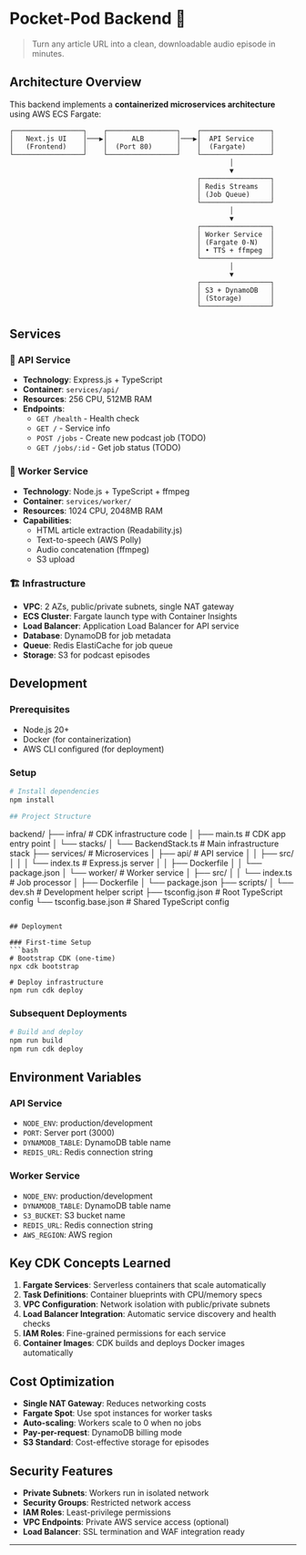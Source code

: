 # Pocket-Pod Backend 🎵

> Turn any article URL into a clean, downloadable audio episode in minutes.

## Architecture Overview

This backend implements a **containerized microservices architecture** using AWS ECS Fargate:

```
┌─────────────────┐    ┌─────────────────┐    ┌─────────────────┐
│   Next.js UI    │───▶│      ALB        │───▶│  API Service    │
│   (Frontend)    │    │  (Port 80)      │    │  (Fargate)      │
└─────────────────┘    └─────────────────┘    └─────────────────┘
                                                      │
                                                      ▼
                                              ┌─────────────────┐
                                              │ Redis Streams   │
                                              │ (Job Queue)     │
                                              └─────────────────┘
                                                      │
                                                      ▼
                                              ┌─────────────────┐
                                              │ Worker Service  │
                                              │ (Fargate 0-N)   │
                                              │ • TTS + ffmpeg  │
                                              └─────────────────┘
                                                      │
                                                      ▼
                                              ┌─────────────────┐
                                              │ S3 + DynamoDB   │
                                              │ (Storage)       │
                                              └─────────────────┘
```

## Services

### 🚀 API Service
- **Technology**: Express.js + TypeScript
- **Container**: `services/api/`
- **Resources**: 256 CPU, 512MB RAM
- **Endpoints**: 
  - `GET /health` - Health check
  - `GET /` - Service info
  - `POST /jobs` - Create new podcast job (TODO)
  - `GET /jobs/:id` - Get job status (TODO)

### 🎵 Worker Service
- **Technology**: Node.js + TypeScript + ffmpeg
- **Container**: `services/worker/`
- **Resources**: 1024 CPU, 2048MB RAM
- **Capabilities**:
  - HTML article extraction (Readability.js)
  - Text-to-speech (AWS Polly)
  - Audio concatenation (ffmpeg)
  - S3 upload

### 🏗️ Infrastructure
- **VPC**: 2 AZs, public/private subnets, single NAT gateway
- **ECS Cluster**: Fargate launch type with Container Insights
- **Load Balancer**: Application Load Balancer for API service
- **Database**: DynamoDB for job metadata
- **Queue**: Redis ElastiCache for job queue
- **Storage**: S3 for podcast episodes

## Development

### Prerequisites
- Node.js 20+
- Docker (for containerization)
- AWS CLI configured (for deployment)

### Setup
```bash
# Install dependencies
npm install

## Project Structure

```
backend/
├── infra/                    # CDK infrastructure code
│   ├── main.ts              # CDK app entry point
│   └── stacks/
│       └── BackendStack.ts  # Main infrastructure stack
├── services/                # Microservices
│   ├── api/                 # API service
│   │   ├── src/
│   │   │   └── index.ts    # Express.js server
│   │   ├── Dockerfile
│   │   └── package.json
│   └── worker/              # Worker service
│       ├── src/
│       │   └── index.ts    # Job processor
│       ├── Dockerfile
│       └── package.json
├── scripts/
│   └── dev.sh              # Development helper script
├── tsconfig.json           # Root TypeScript config
└── tsconfig.base.json      # Shared TypeScript config
```

## Deployment

### First-time Setup
```bash
# Bootstrap CDK (one-time)
npx cdk bootstrap

# Deploy infrastructure
npm run cdk deploy
```

### Subsequent Deployments
```bash
# Build and deploy
npm run build
npm run cdk deploy
```

## Environment Variables

### API Service
- `NODE_ENV`: production/development
- `PORT`: Server port (3000)
- `DYNAMODB_TABLE`: DynamoDB table name
- `REDIS_URL`: Redis connection string

### Worker Service
- `NODE_ENV`: production/development
- `DYNAMODB_TABLE`: DynamoDB table name
- `S3_BUCKET`: S3 bucket name
- `REDIS_URL`: Redis connection string
- `AWS_REGION`: AWS region

## Key CDK Concepts Learned

1. **Fargate Services**: Serverless containers that scale automatically
2. **Task Definitions**: Container blueprints with CPU/memory specs
3. **VPC Configuration**: Network isolation with public/private subnets
4. **Load Balancer Integration**: Automatic service discovery and health checks
5. **IAM Roles**: Fine-grained permissions for each service
6. **Container Images**: CDK builds and deploys Docker images automatically

## Cost Optimization

- **Single NAT Gateway**: Reduces networking costs
- **Fargate Spot**: Use spot instances for worker tasks
- **Auto-scaling**: Workers scale to 0 when no jobs
- **Pay-per-request**: DynamoDB billing mode
- **S3 Standard**: Cost-effective storage for episodes

## Security Features

- **Private Subnets**: Workers run in isolated network
- **Security Groups**: Restricted network access
- **IAM Roles**: Least-privilege permissions
- **VPC Endpoints**: Private AWS service access (optional)
- **Load Balancer**: SSL termination and WAF integration ready

---